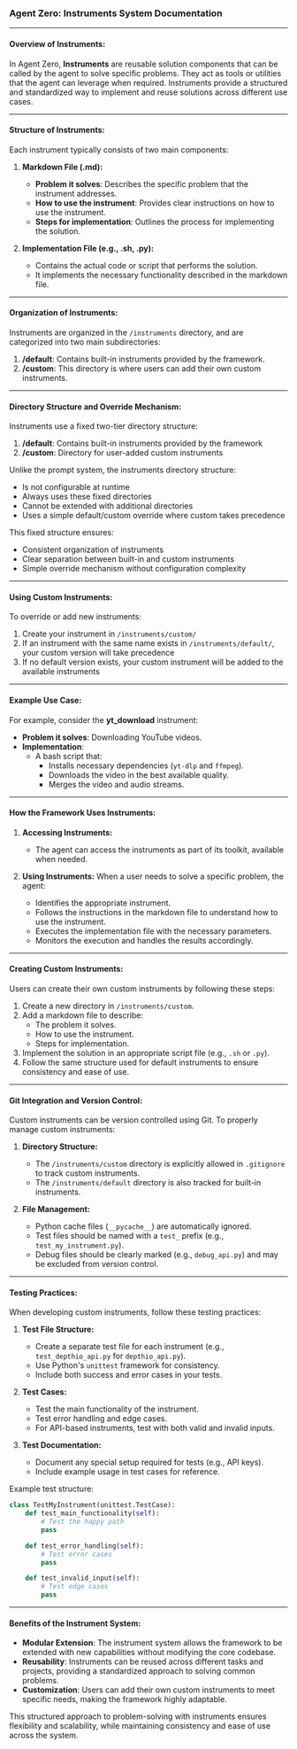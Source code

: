 ### Agent Zero: Instruments System Documentation

---

#### **Overview of Instruments:**

In Agent Zero, **Instruments** are reusable solution components that can be called by the agent to solve specific problems. They act as tools or utilities that the agent can leverage when required. Instruments provide a structured and standardized way to implement and reuse solutions across different use cases.

---

#### **Structure of Instruments:**
Each instrument typically consists of two main components:

1. **Markdown File (.md):**
   - **Problem it solves**: Describes the specific problem that the instrument addresses.
   - **How to use the instrument**: Provides clear instructions on how to use the instrument.
   - **Steps for implementation**: Outlines the process for implementing the solution.

2. **Implementation File (e.g., .sh, .py):**
   - Contains the actual code or script that performs the solution.
   - It implements the necessary functionality described in the markdown file.

---

#### **Organization of Instruments:**
Instruments are organized in the `/instruments` directory, and are categorized into two main subdirectories:
1. **/default**: Contains built-in instruments provided by the framework.
2. **/custom**: This directory is where users can add their own custom instruments.

---

#### **Directory Structure and Override Mechanism:**
Instruments use a fixed two-tier directory structure:
1. **/default**: Contains built-in instruments provided by the framework
2. **/custom**: Directory for user-added custom instruments

Unlike the prompt system, the instruments directory structure:
- Is not configurable at runtime
- Always uses these fixed directories
- Cannot be extended with additional directories
- Uses a simple default/custom override where custom takes precedence

This fixed structure ensures:
- Consistent organization of instruments
- Clear separation between built-in and custom instruments
- Simple override mechanism without configuration complexity

---

#### **Using Custom Instruments:**
To override or add new instruments:
1. Create your instrument in `/instruments/custom/`
2. If an instrument with the same name exists in `/instruments/default/`, your custom version will take precedence
3. If no default version exists, your custom instrument will be added to the available instruments

---

#### **Example Use Case:**
For example, consider the **yt_download** instrument:
- **Problem it solves**: Downloading YouTube videos.
- **Implementation**: 
  - A bash script that:
    - Installs necessary dependencies (`yt-dlp` and `ffmpeg`).
    - Downloads the video in the best available quality.
    - Merges the video and audio streams.
  
---

#### **How the Framework Uses Instruments:**
1. **Accessing Instruments:**
   - The agent can access the instruments as part of its toolkit, available when needed.
   
2. **Using Instruments:**
   When a user needs to solve a specific problem, the agent:
   - Identifies the appropriate instrument.
   - Follows the instructions in the markdown file to understand how to use the instrument.
   - Executes the implementation file with the necessary parameters.
   - Monitors the execution and handles the results accordingly.

---

#### **Creating Custom Instruments:**
Users can create their own custom instruments by following these steps:
1. Create a new directory in `/instruments/custom`.
2. Add a markdown file to describe:
   - The problem it solves.
   - How to use the instrument.
   - Steps for implementation.
3. Implement the solution in an appropriate script file (e.g., `.sh` or `.py`).
4. Follow the same structure used for default instruments to ensure consistency and ease of use.

---

#### **Git Integration and Version Control:**
Custom instruments can be version controlled using Git. To properly manage custom instruments:

1. **Directory Structure:**
   - The `/instruments/custom` directory is explicitly allowed in `.gitignore` to track custom instruments.
   - The `/instruments/default` directory is also tracked for built-in instruments.

2. **File Management:**
   - Python cache files (`__pycache__`) are automatically ignored.
   - Test files should be named with a `test_` prefix (e.g., `test_my_instrument.py`).
   - Debug files should be clearly marked (e.g., `debug_api.py`) and may be excluded from version control.

---

#### **Testing Practices:**
When developing custom instruments, follow these testing practices:

1. **Test File Structure:**
   - Create a separate test file for each instrument (e.g., `test_depthio_api.py` for `depthio_api.py`).
   - Use Python's `unittest` framework for consistency.
   - Include both success and error cases in your tests.

2. **Test Cases:**
   - Test the main functionality of the instrument.
   - Test error handling and edge cases.
   - For API-based instruments, test with both valid and invalid inputs.

3. **Test Documentation:**
   - Document any special setup required for tests (e.g., API keys).
   - Include example usage in test cases for reference.

Example test structure:
```python
class TestMyInstrument(unittest.TestCase):
    def test_main_functionality(self):
        # Test the happy path
        pass

    def test_error_handling(self):
        # Test error cases
        pass

    def test_invalid_input(self):
        # Test edge cases
        pass
```

---

#### **Benefits of the Instrument System:**
- **Modular Extension**: The instrument system allows the framework to be extended with new capabilities without modifying the core codebase.
- **Reusability**: Instruments can be reused across different tasks and projects, providing a standardized approach to solving common problems.
- **Customization**: Users can add their own custom instruments to meet specific needs, making the framework highly adaptable.

This structured approach to problem-solving with instruments ensures flexibility and scalability, while maintaining consistency and ease of use across the system.